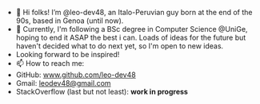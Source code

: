 - 👋 Hi folks! I’m @leo-dev48, an Italo-Peruvian guy born at the end of the 90s, based in Genoa (until now).
- 🌱 Currently, I'm following a BSc degree in Computer Science @UniGe, hoping to end it ASAP the best i can. Loads of ideas for the future but haven't decided what to do next yet, so I'm open to new ideas.
- Looking forward to be inspired!
- 📫 How to reach me:
-   GitHub: www.github.com/leo-dev48
-   Gmail: leodev48@gmail.com
-   StackOverflow (last but not least): **work in progress**



<!---
leo-dev48/leo-dev48 is a ✨ special ✨ repository because its `README.md` (this file) appears on your GitHub profile.
You can click the Preview link to take a look at your changes.
--->
